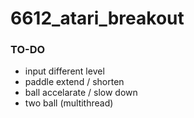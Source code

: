 # 6612_atari_breakout
### TO-DO
* input different level
* paddle extend / shorten
* ball accelarate / slow down
* two ball (multithread)